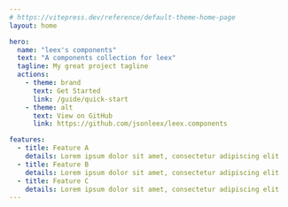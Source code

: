 ```yaml
---
# https://vitepress.dev/reference/default-theme-home-page
layout: home

hero:
  name: "leex's components"
  text: "A components collection for leex"
  tagline: My great project tagline
  actions:
    - theme: brand
      text: Get Started
      link: /guide/quick-start
    - theme: alt
      text: View on GitHub
      link: https://github.com/jsonleex/leex.components

features:
  - title: Feature A
    details: Lorem ipsum dolor sit amet, consectetur adipiscing elit
  - title: Feature B
    details: Lorem ipsum dolor sit amet, consectetur adipiscing elit
  - title: Feature C
    details: Lorem ipsum dolor sit amet, consectetur adipiscing elit
---
```


